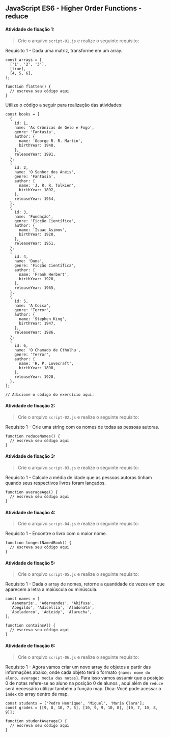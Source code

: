 ## JavaScript ES6 - Higher Order Functions - reduce

####  Atividade de fixação 1:
> Crie o arquivo `script-01.js` e realize o seguinte requisito:

Requisito 1 - Dada uma matriz, transforme em um array.

```
const arrays = [
  ['1', '2', '3'],
  [true],
  [4, 5, 6],
];

function flatten() {
  // escreva seu código aqui
}
```

Utilize o código a seguir para realização das atividades:

```
const books = [
  {
    id: 1,
    name: 'As Crônicas de Gelo e Fogo',
    genre: 'Fantasia',
    author: {
      name: 'George R. R. Martin',
      birthYear: 1948,
    },
    releaseYear: 1991,
  },
  {
    id: 2,
    name: 'O Senhor dos Anéis',
    genre: 'Fantasia',
    author: {
      name: 'J. R. R. Tolkien',
      birthYear: 1892,
    },
    releaseYear: 1954,
  },
  {
    id: 3,
    name: 'Fundação',
    genre: 'Ficção Científica',
    author: {
      name: 'Isaac Asimov',
      birthYear: 1920,
    },
    releaseYear: 1951,
  },
  {
    id: 4,
    name: 'Duna',
    genre: 'Ficção Científica',
    author: {
      name: 'Frank Herbert',
      birthYear: 1920,
    },
    releaseYear: 1965,
  },
  {
    id: 5,
    name: 'A Coisa',
    genre: 'Terror',
    author: {
      name: 'Stephen King',
      birthYear: 1947,
    },
    releaseYear: 1986,
  },
  {
    id: 6,
    name: 'O Chamado de Cthulhu',
    genre: 'Terror',
    author: {
      name: 'H. P. Lovecraft',
      birthYear: 1890,
    },
    releaseYear: 1928,
  },
];

// Adicione o código do exercício aqui:
```

####  Atividade de fixação 2:
> Crie o arquivo `script-02.js` e realize o seguinte requisito:

Requisito 1 -  Crie uma string com os nomes de todas as pessoas autoras.

```
function reduceNames() {
  // escreva seu código aqui
}
```

####  Atividade de fixação 3:
> Crie o arquivo `script-03.js` e realize o seguinte requisito:

Requisito 1 -  Calcule a média de idade que as pessoas autoras tinham quando seus respectivos livros foram lançados.

```
function averageAge() {
  // escreva seu código aqui
}
```

####  Atividade de fixação 4:
> Crie o arquivo `script-04.js` e realize o seguinte requisito:

Requisito 1 -  Encontre o livro com o maior nome.

```
function longestNamedBook() {
  // escreva seu código aqui
}
```

####  Atividade de fixação 5:
> Crie o arquivo `script-05.js` e realize o seguinte requisito:

Requisito 1 - Dada o array de nomes, retorne a quantidade de vezes em que aparecem a letra a maiúscula ou minúscula.

```
const names = [
  'Aanemarie', 'Adervandes', 'Akifusa',
  'Abegildo', 'Adicellia', 'Aladonata',
  'Abeladerco', 'Adieidy', 'Alarucha',
];

function containsA() {
  // escreva seu código aqui
}
```

####  Atividade de fixação 6:
> Crie o arquivo `script-06.js` e realize o seguinte requisito:

Requisito 1 - Agora vamos criar um novo array de objetos a partir das informações abaixo, onde cada objeto terá o formato `{name: nome do aluno, average: media das notas}`. Para isso vamos assumir que a posição 0 de notas refere-se ao aluno na posição 0 de alunos , aqui além de `reduce` será necessário utilizar também a função map. Dica: Você pode acessar o `index` do array dentro de map.

```
const students = ['Pedro Henrique', 'Miguel', 'Maria Clara'];
const grades = [[9, 8, 10, 7, 5], [10, 9, 9, 10, 8], [10, 7, 10, 8, 9]];

function studentAverage() {
  // escreva seu código aqui
}
```
